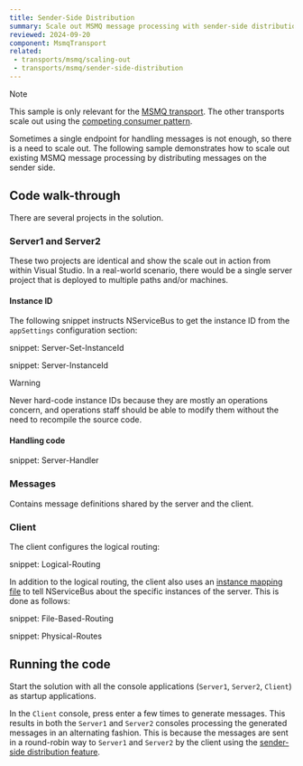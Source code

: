 ```yaml
---
title: Sender-Side Distribution
summary: Scale out MSMQ message processing with sender-side distribution
reviewed: 2024-09-20
component: MsmqTransport
related:
 - transports/msmq/scaling-out
 - transports/msmq/sender-side-distribution
---
```


> [!NOTE]
> This sample is only relevant for the [MSMQ transport](/transports/msmq/). The other transports scale out using the [competing consumer pattern](/nservicebus/scaling.md#scaling-out-to-multiple-nodes-competing-consumers).

Sometimes a single endpoint for handling messages is not enough, so there is a need to scale out. The following sample demonstrates how to scale out existing MSMQ message processing by distributing messages on the sender side.


## Code walk-through

There are several projects in the solution.


### Server1 and Server2

These two projects are identical and show the scale out in action from within Visual Studio. In a real-world scenario, there would be a single server project that is deployed to multiple paths and/or machines.


#### Instance ID

The following snippet instructs NServiceBus to get the instance ID from the `appSettings` configuration section:

snippet: Server-Set-InstanceId

snippet: Server-InstanceId

> [!WARNING]
> Never hard-code instance IDs because they are mostly an operations concern, and operations staff should be able to modify them without the need to recompile the source code.


#### Handling code

snippet: Server-Handler


### Messages

Contains message definitions shared by the server and the client.


### Client

The client configures the logical routing:

snippet: Logical-Routing

In addition to the logical routing, the client also uses an [instance mapping file](/transports/msmq/routing.md) to tell NServiceBus about the specific instances of the server. This is done as follows:

snippet: File-Based-Routing

snippet: Physical-Routes


## Running the code

Start the solution with all the console applications (`Server1`, `Server2`, `Client`) as startup applications.

In the `Client` console, press enter a few times to generate messages. This results in both the `Server1` and `Server2` consoles processing the generated messages in an alternating fashion. This is because the messages are sent in a round-robin way to `Server1` and `Server2` by the client using the [sender-side distribution feature](/transports/msmq/sender-side-distribution.md).
